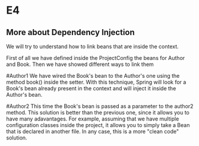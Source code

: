 # E4

## More about Dependency Injection

We will try to understand how to link beans that are inside the context.

First of all we have defined inside the ProjectConfig the beans for Author and Book. Then we have showed different ways to link them

#Author1
We have wired the Book's bean to the Author's one using the method book() inside the setter.
With this technique, Spring will look for a Book's bean already present in the context and will inject it inside the Author's bean.


#Author2
This time the Book's bean is passed as a parameter to the author2 method. This solution is better than the previous one, since it 
allows you to have many adavantages. For example, assuming that we have multiple configuration classes inside the project, it allows
you to simply take a Bean that is declared in another file. In any case, this is a more "clean code" solution.

